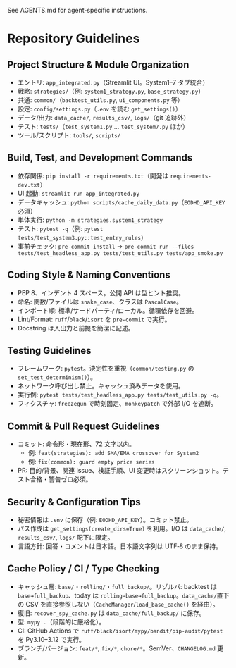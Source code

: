 See AGENTS.md for agent-specific instructions.

# Repository Guidelines

## Project Structure & Module Organization
- エントリ: `app_integrated.py`（Streamlit UI。System1–7 タブ統合）
- 戦略: `strategies/`（例: `system1_strategy.py`, `base_strategy.py`）
- 共通: `common/`（`backtest_utils.py`, `ui_components.py` 等）
- 設定: `config/settings.py`（`.env` を読む `get_settings()`）
- データ/出力: `data_cache/`, `results_csv/`, `logs/`（git 追跡外）
- テスト: `tests/`（`test_system1.py` … `test_system7.py` ほか）
- ツール/スクリプト: `tools/`, `scripts/`

## Build, Test, and Development Commands
- 依存関係: `pip install -r requirements.txt`（開発は `requirements-dev.txt`）
- UI 起動: `streamlit run app_integrated.py`
- データキャッシュ: `python scripts/cache_daily_data.py`（`EODHD_API_KEY` 必須）
- 単体実行: `python -m strategies.system1_strategy`
- テスト: `pytest -q`（例: `pytest tests/test_system3.py::test_entry_rules`）
- 事前チェック: `pre-commit install` → `pre-commit run --files tests/test_headless_app.py tests/test_utils.py tests/app_smoke.py`

## Coding Style & Naming Conventions
- PEP 8、インデント 4 スペース。公開 API は型ヒント推奨。
- 命名: 関数/ファイルは `snake_case`、クラスは `PascalCase`。
- インポート順: 標準/サードパーティ/ローカル。循環依存を回避。
- Lint/Format: `ruff`/`black`/`isort` を `pre-commit` で実行。
- Docstring は入出力と前提を簡潔に記述。

## Testing Guidelines
- フレームワーク: `pytest`。決定性を重視（`common/testing.py` の `set_test_determinism()`）。
- ネットワーク呼び出し禁止。キャッシュ済みデータを使用。
- 実行例: `pytest tests/test_headless_app.py tests/test_utils.py -q`。
- フィクスチャ: `freezegun` で時刻固定、`monkeypatch` で外部 I/O を遮断。

## Commit & Pull Request Guidelines
- コミット: 命令形・現在形、72 文字以内。
  - 例: `feat(strategies): add SMA/EMA crossover for System2`
  - 例: `fix(common): guard empty price series`
- PR: 目的/背景、関連 Issue、検証手順、UI 変更時はスクリーンショット。テスト合格・警告ゼロ必須。

## Security & Configuration Tips
- 秘密情報は `.env` に保存（例: `EODHD_API_KEY`）。コミット禁止。
- パス作成は `get_settings(create_dirs=True)` を利用。I/O は `data_cache/`, `results_csv/`, `logs/` 配下に限定。
- 言語方針: 回答・コメントは日本語。日本語文字列は UTF‑8 のまま保持。

## Cache Policy / CI / Type Checking
- キャッシュ層: `base/`・`rolling/`・`full_backup/`。リゾルバ: backtest は `base→full_backup`、today は `rolling→base→full_backup`。`data_cache/`直下の CSV を直接参照しない（`CacheManager`/`load_base_cache()` を経由）。
- 復旧: `recover_spy_cache.py` は `data_cache/full_backup/` に保存。
- 型: `mypy .`（段階的に厳格化）。
- CI: GitHub Actions で `ruff/black/isort/mypy/bandit/pip-audit/pytest` を Py3.10–3.12 で実行。
- ブランチ/バージョン: `feat/*`, `fix/*`, `chore/*`。SemVer、`CHANGELOG.md` 更新。